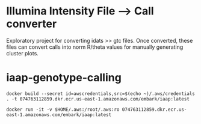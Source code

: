 # Illumina Intensity File --> Call converter
Exploratory project for converting idats >> gtc files.  Once converted, these files can convert calls into norm R/theta values for manually generating cluster plots.

# iaap-genotype-calling

`docker build --secret id=awscredentials,src=$(echo ~)/.aws/credentials . -t 074763112859.dkr.ecr.us-east-1.amazonaws.com/embark/iaap:latest`

`docker run -it -v $HOME/.aws:/root/.aws:ro 074763112859.dkr.ecr.us-east-1.amazonaws.com/embark/iaap:latest`
